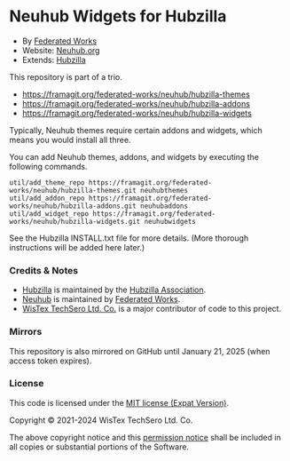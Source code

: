# Neuhub Widgets for Hubzilla

* By [Federated Works](https://federated.works)
* Website: [Neuhub.org](https://neuhub.org)
* Extends: [Hubzilla](https://hubzilla.org)

This repository is part of a trio. 

* https://framagit.org/federated-works/neuhub/hubzilla-themes
* https://framagit.org/federated-works/neuhub/hubzilla-addons
* https://framagit.org/federated-works/neuhub/hubzilla-widgets

Typically, Neuhub themes require certain addons and widgets, which means you would install all three.

You can add Neuhub themes, addons, and widgets by executing the following commands. 
```
util/add_theme_repo https://framagit.org/federated-works/neuhub/hubzilla-themes.git neuhubthemes
util/add_addon_repo https://framagit.org/federated-works/neuhub/hubzilla-addons.git neuhubaddons
util/add_widget_repo https://framagit.org/federated-works/neuhub/hubzilla-widgets.git neuhubwidgets
```
See the Hubzilla INSTALL.txt file for more details. (More thorough instructions will be added here later.)

### Credits & Notes

* [Hubzilla](https://hubzilla.org) is maintained by the [Hubzilla Association](https://hubzilla.org).
* [Neuhub](https://neuhub.org) is maintained by [Federated Works](https://federated.works).
* [WisTex TechSero Ltd. Co.](https://wistex.com) is a major contributor of code to this project.

### Mirrors

This repository is also mirrored on GitHub until January 21, 2025 (when access token expires).

### License

This code is licensed under the [MIT license (Expat Version)](https://framagit.org/federated-works/neuhub/hubzilla-widgets/-/blob/main/LICENSE). 

Copyright &copy; 2021-2024 WisTex TechSero Ltd. Co.

The above copyright notice and this [permission notice](https://framagit.org/federated-works/neuhub/hubzilla-widgets/-/blob/main/LICENSE) shall be included in all copies or substantial portions of the Software.
